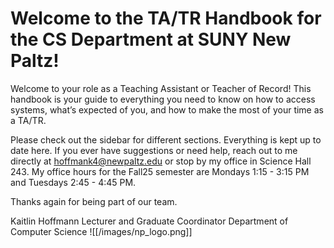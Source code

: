 # Welcome to the TA/TR Handbook for the CS Department at SUNY New Paltz!

Welcome to your role as a Teaching Assistant or Teacher of Record! This handbook is your guide to everything you need to know on how to access systems, what’s expected of you, and how to make the most of your time as a TA/TR. 

Please check out the sidebar for different sections. Everything is kept up to date here. If you ever have suggestions or need help, reach out to me directly at [hoffmank4@newpaltz.edu](mailto:hoffmank4@newpaltz.edu) or stop by my office in Science Hall 243. My office hours for the Fall25 semester are Mondays 1:15 - 3:15 PM and Tuesdays 2:45 - 4:45 PM.

Thanks again for being part of our team.

Kaitlin Hoffmann
Lecturer and Graduate Coordinator
Department of Computer Science
![[/images/np_logo.png]]